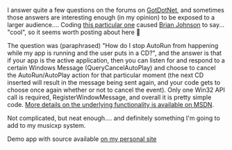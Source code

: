 I answer quite a few questions on the forums on [GotDotNet](http://www.gotdotnet.com/), and sometimes those answers are interesting enough (in my opinion) to be exposed to a larger audience.... Coding [this particular one](http://www.gotdotnet.com/Community/MessageBoard/Thread.aspx?id=220170&Page=1#222216) caused [Brian Johnson](http://blogs.msdn.com/brianjo) to say... "cool", so it seems worth posting about here 🙂

The question was (paraphrased) "How do I stop AutoRun from happening while my app is running and the user puts in a CD?", and the answer is that if your app is the active application, then you can listen for and respond to a certain Windows Message (QueryCancelAutoPlay) and choose to cancel the AutoRun/AutoPlay action for that particular moment (the next CD inserted will result in the message being sent again, and your code gets to choose once again whether or not to cancel the event). Only one Win32 API call is required, RegisterWindowMessage, and overall it is pretty simple code. [More details on the underlying functionality is available on MSDN](http://msdn.microsoft.com/library/default.asp?url=/library/en-us/shellcc/platform/shell/programmersguide/shell_basics/shell_basics_extending/autorun/autoplay_reg.asp).

Not complicated, but neat enough.... and definitely something I'm going to add to my musicxp system.

Demo app with source available [on my personal site](http://www.duncanmackenzie.net/Samples/default.aspx)